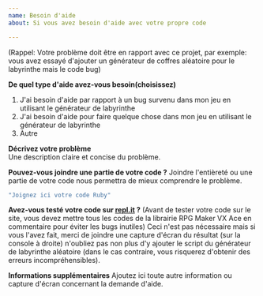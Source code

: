 ```yaml
---
name: Besoin d'aide
about: Si vous avez besoin d'aide avec votre propre code

---
```


(Rappel: Votre problème doit être en rapport avec ce projet, par exemple: vous avez essayé d'ajouter un générateur de coffres aléatoire pour le labyrinthe mais le code bug)  
  
**De quel type d'aide avez-vous besoin(choisissez)**  
1. J'ai besoin d'aide par rapport à un bug survenu dans mon jeu en utilisant le générateur de labyrinthe 
2. J'ai besoin d'aide pour faire quelque chose dans mon jeu en utilisant le générateur de labyrinthe 
3. Autre  
  
**Décrivez votre problème**  
Une description claire et concise du problème.  

**Pouvez-vous joindre une partie de votre code ?**
Joindre l'entièreté ou une partie de votre code nous permettra de mieux comprendre le problème.
```Ruby
"Joignez ici votre code Ruby"
```

**Avez-vous testé votre code sur [repl.it](https://repl.it/repls/KnottyMountainousNumbers) ?**
(Avant de tester votre code sur le site, vous devez mettre tous les codes de la librairie RPG Maker VX Ace en commentaire pour éviter les bugs inutiles)
Ceci n'est pas nécessaire mais si vous l'avez fait, merci de joindre une capture d'écran du résultat (sur la console à droite) n'oubliez pas non plus d'y ajouter le script du générateur de labyrinthe aléatoire (dans le cas contraire, vous risquerez d'obtenir des erreurs incompréhensibles).

**Informations supplémentaires**
Ajoutez ici toute autre information ou capture d'écran concernant la demande d'aide.
